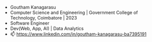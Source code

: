 - Goutham Kanagarasu
- Computer Science and Engineering | Government College of Technology, Coimbatore | 2023
- Software Engineer
- Dev(Web, App, AI) | Data Analytics
- 📫 https://www.linkedin.com/in/goutham-kanagarasu-ba7395191


<!---
gk6450/gk6450 is a ✨ special ✨ repository because its `README.md` (this file) appears on your GitHub profile.
You can click the Preview link to take a look at your changes.
--->
